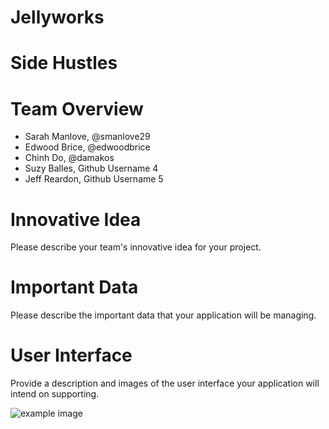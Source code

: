 # Jellyworks

# Side Hustles 

# Team Overview

* Sarah Manlove, @smanlove29
* Edwood Brice, @edwoodbrice
* Chinh Do, @damakos
* Suzy Balles, Github Username 4
* Jeff Reardon, Github Username 5

# Innovative Idea

Please describe your team's innovative idea for your project.

# Important Data

Please describe the important data that your application will be managing.

# User Interface

Provide a description and images of the user interface your
application will intend on supporting.

![example image](imgs/chick.jpg)

